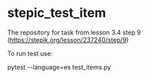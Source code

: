 # stepic_test_item
The repository for task from lesson 3.4 step 9 (https://stepik.org/lesson/237240/step/9)

To run test use:

pytest --language=es  test_items.py
